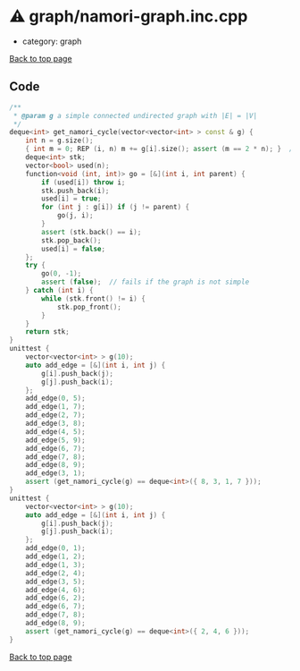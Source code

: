 <!-- mathjax config similar to math.stackexchange -->
<script type="text/javascript" async
  src="https://cdnjs.cloudflare.com/ajax/libs/mathjax/2.7.5/MathJax.js?config=TeX-MML-AM_CHTML">
</script>
<script type="text/x-mathjax-config">
  MathJax.Hub.Config({
    TeX: { equationNumbers: { autoNumber: "AMS" }},
    tex2jax: {
      inlineMath: [ ['$','$'] ],
      processEscapes: true
    },
    "HTML-CSS": { matchFontHeight: false },
    displayAlign: "left",
    displayIndent: "2em"
  });
</script>

<script type="text/javascript" src="https://cdnjs.cloudflare.com/ajax/libs/jquery/3.4.1/jquery.min.js"></script>
<script src="https://cdn.jsdelivr.net/npm/jquery-balloon-js@1.1.2/jquery.balloon.min.js" integrity="sha256-ZEYs9VrgAeNuPvs15E39OsyOJaIkXEEt10fzxJ20+2I=" crossorigin="anonymous"></script>
<script type="text/javascript" src="../../assets/js/copy-button.js"></script>
<link rel="stylesheet" href="../../assets/css/copy-button.css" />


# :warning: graph/namori-graph.inc.cpp
* category: graph


[Back to top page](../../index.html)



## Code
```cpp
/**
 * @param g a simple connected undirected graph with |E| = |V|
 */
deque<int> get_namori_cycle(vector<vector<int> > const & g) {
    int n = g.size();
    { int m = 0; REP (i, n) m += g[i].size(); assert (m == 2 * n); }  // assume the namori-ty
    deque<int> stk;
    vector<bool> used(n);
    function<void (int, int)> go = [&](int i, int parent) {
        if (used[i]) throw i;
        stk.push_back(i);
        used[i] = true;
        for (int j : g[i]) if (j != parent) {
            go(j, i);
        }
        assert (stk.back() == i);
        stk.pop_back();
        used[i] = false;
    };
    try {
        go(0, -1);
        assert (false);  // fails if the graph is not simple
    } catch (int i) {
        while (stk.front() != i) {
            stk.pop_front();
        }
    }
    return stk;
}
unittest {
    vector<vector<int> > g(10);
    auto add_edge = [&](int i, int j) {
        g[i].push_back(j);
        g[j].push_back(i);
    };
    add_edge(0, 5);
    add_edge(1, 7);
    add_edge(2, 7);
    add_edge(3, 8);
    add_edge(4, 5);
    add_edge(5, 9);
    add_edge(6, 7);
    add_edge(7, 8);
    add_edge(8, 9);
    add_edge(3, 1);
    assert (get_namori_cycle(g) == deque<int>({ 8, 3, 1, 7 }));
}
unittest {
    vector<vector<int> > g(10);
    auto add_edge = [&](int i, int j) {
        g[i].push_back(j);
        g[j].push_back(i);
    };
    add_edge(0, 1);
    add_edge(1, 2);
    add_edge(1, 3);
    add_edge(2, 4);
    add_edge(3, 5);
    add_edge(4, 6);
    add_edge(6, 2);
    add_edge(6, 7);
    add_edge(7, 8);
    add_edge(8, 9);
    assert (get_namori_cycle(g) == deque<int>({ 2, 4, 6 }));
}

```

[Back to top page](../../index.html)

